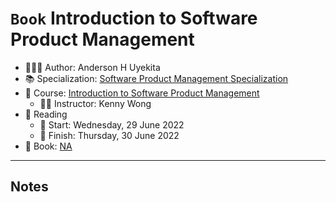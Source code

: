 `Book` Introduction to Software Product Management
================

-   👨🏻‍💻 Author: Anderson H Uyekita
-   📚 Specialization:
    <a href="https://www.coursera.org/specializations/product-management"
    target="_blank" rel="noopener">Software Product Management
    Specialization</a>
-   📖 Course: <a
    href="https://www.coursera.org/learn/introduction-to-software-product-management"
    target="_blank" rel="noopener">Introduction to Software Product
    Management</a>
    -   🧑‍🏫 Instructor: Kenny Wong
-   📆 Reading
    -   🚦 Start: Wednesday, 29 June 2022
    -   🏁 Finish: Thursday, 30 June 2022
-   📔 Book: <a href="NA" target="_blank" rel="noopener">NA</a>

------------------------------------------------------------------------

## Notes
